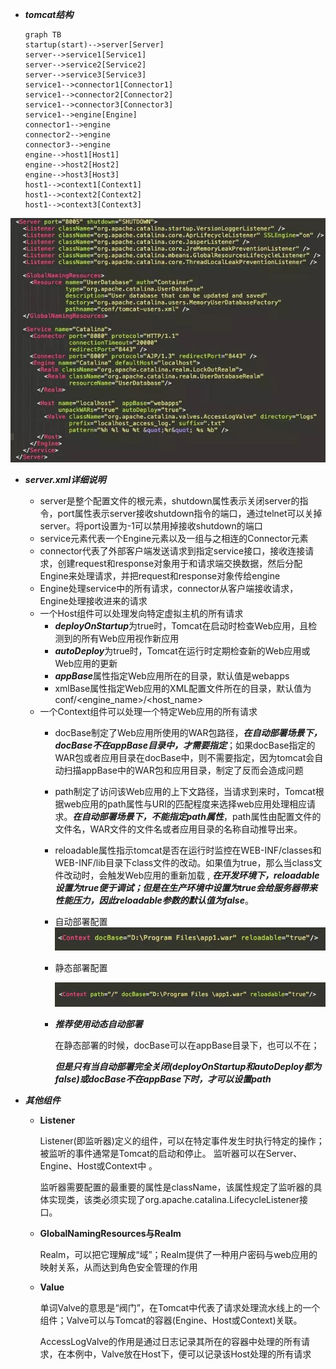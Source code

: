 - ***tomcat结构***

  ```mermaid
  graph TB
  startup(start)-->server[Server]
  server-->service1[Service1]
  server-->service2[Service2]
  server-->service3[Service3]
  service1-->connector1[Connector1]
  service1-->connector2[Connector2]
  service1-->connector3[Connector3]
  service1-->engine[Engine]
  connector1-->engine
  connector2-->engine
  connector3-->engine
  engine-->host1[Host1]
  engine-->host2[Host2]
  engine-->host3[Host3]
  host1-->context1[Context1]
  host1-->context2[Context2]
  host1-->context3[Context3]
  
  ```

![](../../IMG/tomcat.png)

- ***server.xml详细说明***
  
  - server是整个配置文件的根元素，shutdown属性表示关闭server的指令，port属性表示server接收shutdown指令的端口，通过telnet可以关掉server。将port设置为-1可以禁用掉接收shutdown的端口
  - service元素代表一个Engine元素以及一组与之相连的Connector元素
  - connector代表了外部客户端发送请求到指定service接口，接收连接请求，创建request和response对象用于和请求端交换数据，然后分配Engine来处理请求，并把request和response对象传给engine
  - Engine处理service中的所有请求，connector从客户端接收请求，Engine处理接收进来的请求
  - 一个Host组件可以处理发向特定虚拟主机的所有请求
    - ***deployOnStartup***为true时，Tomcat在启动时检查Web应用，且检测到的所有Web应用视作新应用
    - ***autoDeploy***为true时，Tomcat在运行时定期检查新的Web应用或Web应用的更新
    -  ***appBase***属性指定Web应用所在的目录，默认值是webapps 
    -  xmlBase属性指定Web应用的XML配置文件所在的目录，默认值为conf/<engine_name>/<host_name> 
  - 一个Context组件可以处理一个特定Web应用的所有请求
    - docBase制定了Web应用所使用的WAR包路径，***在自动部署场景下，docBase不在appBase目录中，才需要指定***；如果docBase指定的WAR包或者应用目录在docBase中，则不需要指定，因为tomcat会自动扫描appBase中的WAR包和应用目录，制定了反而会造成问题
    
    - path制定了访问该Web应用的上下文路径，当请求到来时，Tomcat根据web应用的path属性与URI的匹配程度来选择web应用处理相应请求。***在自动部署场景下，不能指定path属性***，path属性由配置文件的文件名，WAR文件的文件名或者应用目录的名称自动推导出来。
    
    - reloadable属性指示tomcat是否在运行时监控在WEB-INF/classes和WEB-INF/lib目录下class文件的改动。如果值为true，那么当class文件改动时，会触发Web应用的重新加载 , ***在开发环境下，reloadable设置为true便于调试；但是在生产环境中设置为true会给服务器带来性能压力，因此reloadable参数的默认值为false***。 
    
    - 自动部署配置
      ![](../../IMG/tomcat-auto-deploy-context.png)
    
    - 静态部署配置
    
      ![](../../IMG/tomcat-static-deploy-context.png)
    
    - ***推荐使用动态自动部署***
    
      在静态部署的时候，docBase可以在appBase目录下，也可以不在；
    
      ***但是只有当自动部署完全关闭(deployOnStartup和autoDeploy都为false)或docBase不在appBase下时，才可以设置path***
    

- ***其他组件***

  - **Listener**

     Listener(即监听器)定义的组件，可以在特定事件发生时执行特定的操作；被监听的事件通常是Tomcat的启动和停止。  监听器可以在Server、Engine、Host或Context中 。

     监听器需要配置的最重要的属性是className，该属性规定了监听器的具体实现类，该类必须实现了org.apache.catalina.LifecycleListener接口。 

  - **GlobalNamingResources与Realm**
  
      Realm，可以把它理解成“域”；Realm提供了一种用户密码与web应用的映射关系，从而达到角色安全管理的作用 
  
  - **Value**
  
      单词Valve的意思是“阀门”，在Tomcat中代表了请求处理流水线上的一个组件；Valve可以与Tomcat的容器(Engine、Host或Context)关联。 
  
      AccessLogValve的作用是通过日志记录其所在的容器中处理的所有请求，在本例中，Valve放在Host下，便可以记录该Host处理的所有请求 